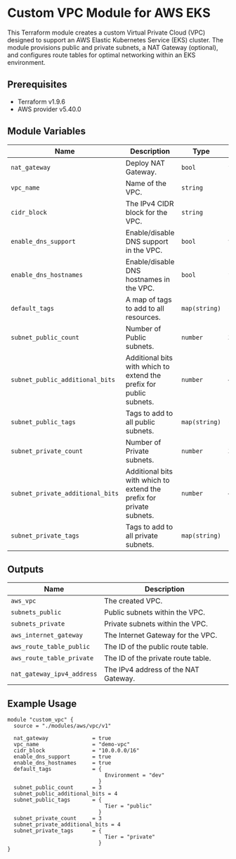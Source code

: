 # Custom VPC Module for AWS EKS

This Terraform module creates a custom Virtual Private Cloud (VPC) designed to support an AWS Elastic Kubernetes Service (EKS) cluster. The module provisions public and private subnets, a NAT Gateway (optional), and configures route tables for optimal networking within an EKS environment.

## Prerequisites

- Terraform v1.9.6
- AWS provider v5.40.0

## Module Variables

| Name                             | Description                                                          | Type          | Default       |
| -------------------------------- | -------------------------------------------------------------------- | ------------- | ------------- |
| `nat_gateway`                    | Deploy NAT Gateway.                                                  | `bool`        | `false`       |
| `vpc_name`                       | Name of the VPC.                                                     | `string`      |               |
| `cidr_block`                     | The IPv4 CIDR block for the VPC.                                     | `string`      | `10.0.0.0/16` |
| `enable_dns_support`             | Enable/disable DNS support in the VPC.                               | `bool`        | `true`        |
| `enable_dns_hostnames`           | Enable/disable DNS hostnames in the VPC.                             | `bool`        | `false`       |
| `default_tags`                   | A map of tags to add to all resources.                               | `map(string)` | `{}`          |
| `subnet_public_count`            | Number of Public subnets.                                            | `number`      | `3`           |
| `subnet_public_additional_bits`  | Additional bits with which to extend the prefix for public subnets.  | `number`      | `4`           |
| `subnet_public_tags`             | Tags to add to all public subnets.                                   | `map(string)` | `{}`          |
| `subnet_private_count`           | Number of Private subnets.                                           | `number`      | `3`           |
| `subnet_private_additional_bits` | Additional bits with which to extend the prefix for private subnets. | `number`      | `4`           |
| `subnet_private_tags`            | Tags to add to all private subnets.                                  | `map(string)` | `{}`          |

## Outputs

| Name                       | Description                          |
| -------------------------- | ------------------------------------ |
| `aws_vpc`                  | The created VPC.                     |
| `subnets_public`           | Public subnets within the VPC.       |
| `subnets_private`          | Private subnets within the VPC.      |
| `aws_internet_gateway`     | The Internet Gateway for the VPC.    |
| `aws_route_table_public`   | The ID of the public route table.    |
| `aws_route_table_private`  | The ID of the private route table.   |
| `nat_gateway_ipv4_address` | The IPv4 address of the NAT Gateway. |

## Example Usage

```hcl
module "custom_vpc" {
  source = "./modules/aws/vpc/v1"

  nat_gateway              = true
  vpc_name                 = "demo-vpc"
  cidr_block               = "10.0.0.0/16"
  enable_dns_support       = true
  enable_dns_hostnames     = true
  default_tags             = {
                               Environment = "dev"
                             }
  subnet_public_count      = 3
  subnet_public_additional_bits = 4
  subnet_public_tags       = {
                               Tier = "public"
                             }
  subnet_private_count     = 3
  subnet_private_additional_bits = 4
  subnet_private_tags      = {
                               Tier = "private"
                             }
}
```
